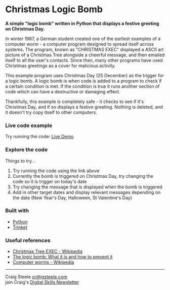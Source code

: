 # Christmas Logic Bomb

**A simple "logic bomb" written in Python that displays a festive greeting on Christmas Day.**

In winter 1987, a German student created one of the earliest examples of a computer worm - a computer program designed to spread itself across systems. The program, known as "CHRISTMAS EXEC" displayed a ASCII art picture of a Christmas Tree alongside a cheerful message, and then emailed itself to all the user's contacts. Since then, many other programs have used Christmas greetings as a cover for malicious activity.

This example program uses Christmas Day (25 December) as the trigger for a logic bomb. A logic bomb is when code is added to a program to check if a certain condition is met. If the condition is true it runs another section of code which can have a destructive or damaging effect.

Thankfully, this example is completely safe - it checks to see if it's Christmas Day, and if so displays a festive greeting. Nothing is deleted, and it doesn't try copy itself to other computers.

### Live code example
Try running the code: [Live Demo](https://trinket.io/python3/c47ff05883)

### Explore the code

Things to try...

1. Try running the code using the link above
2. Currently the bomb is triggered on Christmas Day, try changing the code so it is trigger on today's date
3. Try changing the message that is displayed when the bomb is triggered
4. Add in other target dates and display relevant messages depending on the date (New Year's Day, Halloween, St Valentine's Day)

### Built with
* [Python](https://www.python.org/)
* [Trinket](https://trinket.io/)

### Useful references
* [Christmas Tree EXEC - Wikipedia](https://en.wikipedia.org/wiki/Christmas_Tree_EXEC)
* [The logic bomb: What it is and how to prevent it](https://nordvpn.com/blog/logic-bomb/)
* [Computer worms - Wikipedia](https://en.wikipedia.org/wiki/Computer_worm)


---

Craig Steele <cr@igsteele.com> </br>
join Craig's [Digital Skills Newsletter](http://eepurl.com/giQHof)
